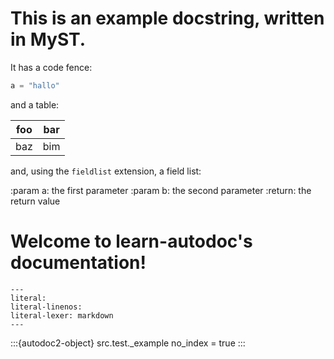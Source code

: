 # This is an example docstring, written in MyST.

It has a code fence:

```python
a = "hallo"
```

and a table:

| foo | bar |
| --- | --- |
| baz | bim |

and, using the `fieldlist` extension, a field list:

:param a: the first parameter
:param b: the second parameter
:return: the return value


# Welcome to learn-autodoc's documentation!

```{autodoc2-docstring} src.test._example
---
literal:
literal-linenos:
literal-lexer: markdown
---
```

:::{autodoc2-object} src.test._example
    no_index = true
:::


